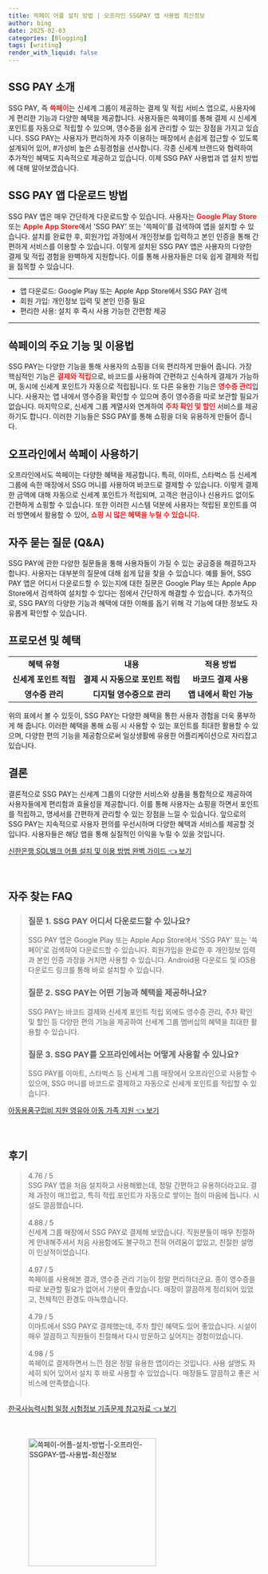 ```yaml
---
title: 쓱페이 어플 설치 방법 | 오프라인 SSGPAY 앱 사용법 최신정보
author: bing
date: 2025-02-03
categories: [Blogging]
tags: [writing]
render_with_liquid: false
---
```



<h2 id='SSG_PAY_소개'>SSG PAY 소개</h2>

<p>SSG PAY, 즉 <b><span style="color: #ee2323;">쓱페이</span></b>는 신세계 그룹이 제공하는 결제 및 적립 서비스 앱으로, 사용자에게 편리한 기능과 다양한 혜택을 제공합니다. 사용자들은 쓱페이를 통해 결제 시 신세계 포인트를 자동으로 적립할 수 있으며, 영수증을 쉽게 관리할 수 있는 장점을 가지고 있습니다. SSG PAY는 사용자가 편리하게 자주 이용하는 매장에서 손쉽게 접근할 수 있도록 설계되어 있어, #가성비 높은 쇼핑경험을 선사합니다. 각종 신세계 브랜드와 협력하여 추가적인 혜택도 지속적으로 제공하고 있습니다. 이제 SSG PAY 사용법과 앱 설치 방법에 대해 알아보겠습니다.</p>

<h2 id='앱_다운로드_방법'>SSG PAY 앱 다운로드 방법</h2>

<p>SSG PAY 앱은 매우 간단하게 다운로드할 수 있습니다. 사용자는 <b><span style="color: #ee2323;">Google Play Store</span></b> 또는 <b><span style="color: #ee2323;">Apple App Store</span></b>에서 'SSG PAY' 또는 '쓱페이'를 검색하여 앱을 설치할 수 있습니다. 설치를 완료한 후, 회원가입 과정에서 개인정보를 입력하고 본인 인증을 통해 간편하게 서비스를 이용할 수 있습니다. 이렇게 설치된 SSG PAY 앱은 사용자의 다양한 결제 및 적립 경험을 완벽하게 지원합니다. 이를 통해 사용자들은 더욱 쉽게 결제와 적립을 접목할 수 있습니다.</p>

<hr />

<ul>
    <li>앱 다운로드: Google Play 또는 Apple App Store에서 SSG PAY 검색</li>
    <li>회원 가입: 개인정보 입력 및 본인 인증 필요</li>
    <li>편리한 사용: 설치 후 즉시 사용 가능한 간편함 제공</li>
</ul>

<hr />

<h2 id='주요_기능_및_혜택'>쓱페이의 주요 기능 및 이용법</h2>

<p>SSG PAY는 다양한 기능을 통해 사용자의 쇼핑을 더욱 편리하게 만들어 줍니다. 가장 핵심적인 기능은 <b><span style="color: #ee2323;">결제와 적립</span></b>으로, 바코드를 사용하여 간편하고 신속하게 결제가 가능하며, 동시에 신세계 포인트가 자동으로 적립됩니다. 또 다른 유용한 기능은 <b><span style="color: #ee2323;">영수증 관리</span></b>입니다. 사용자는 앱 내에서 영수증을 확인할 수 있으며 종이 영수증을 따로 보관할 필요가 없습니다. 마지막으로, 신세계 그룹 계열사와 연계하여 <b><span style="color: #ee2323;">주차 확인 및 할인</span></b> 서비스를 제공하기도 합니다. 이러한 기능들은 SSG PAY를 통해 쇼핑을 더욱 유용하게 만들어 줍니다.</p>

<h2 id='오프라인_사용_방법'>오프라인에서 쓱페이 사용하기</h2>

<p>오프라인에서도 쓱페이는 다양한 혜택을 제공합니다. 특히, 이마트, 스타벅스 등 신세계 그룹에 속한 매장에서 SSG 머니를 사용하여 바코드로 결제할 수 있습니다. 이렇게 결제한 금액에 대해 자동으로 신세계 포인트가 적립되며, 고객은 현금이나 신용카드 없이도 간편하게 쇼핑할 수 있습니다. 또한 이러한 시스템 덕분에 사용자는 적립된 포인트를 여러 방면에서 활용할 수 있어, <b><span style="color: #ee2323;">쇼핑 시 많은 혜택을 누릴 수 있습니다.</span></b></p>

<h2 id='자주_묻는_질문'>자주 묻는 질문 (Q&A)</h2>

<p>SSG PAY에 관한 다양한 질문들을 통해 사용자들이 가질 수 있는 궁금증을 해결하고자 합니다. 사용자는 대부분의 질문에 대해 쉽게 답을 찾을 수 있습니다. 예를 들어, SSG PAY 앱은 어디서 다운로드할 수 있는지에 대한 질문은 Google Play 또는 Apple App Store에서 검색하여 설치할 수 있다는 점에서 간단하게 해결할 수 있습니다. 추가적으로, SSG PAY의 다양한 기능과 혜택에 대한 이해를 돕기 위해 각 기능에 대한 정보도 자유롭게 확인할 수 있습니다.</p>

<h2 id='프로모션_및_혜택'>프로모션 및 혜택</h2>

<table>
    <tr>
        <td style="text-align: center; height: 17px;"><b>혜택 유형</b></td>
        <td style="text-align: center; height: 17px;"><b>내용</b></td>
        <td style="text-align: center; height: 17px;"><b>적용 방법</b></td>
    </tr>
    <tr>
        <td style="text-align: center; height: 17px;"><b>신세계 포인트 적립</b></td>
        <td style="text-align: center; height: 17px;"><b>결제 시 자동으로 포인트 적립</b></td>
        <td style="text-align: center; height: 17px;"><b>바코드 결제 사용</b></td>
    </tr>
    <tr>
        <td style="text-align: center; height: 17px;"><b>영수증 관리</b></td>
        <td style="text-align: center; height: 17px;"><b>디지털 영수증으로 관리</b></td>
        <td style="text-align: center; height: 17px;"><b>앱 내에서 확인 가능</b></td>
    </tr>
</table>

<p>위의 표에서 볼 수 있듯이, SSG PAY는 다양한 혜택을 통한 사용자 경험을 더욱 풍부하게 해 줍니다. 이러한 혜택을 통해 쇼핑 시 사용할 수 있는 포인트를 최대한 활용할 수 있으며, 다양한 편의 기능을 제공함으로써 일상생활에 유용한 어플리케이션으로 자리잡고 있습니다.</p>

<h2 id='결론'>결론</h2>

<p>결론적으로 SSG PAY는 신세계 그룹의 다양한 서비스와 상품을 통합적으로 제공하여 사용자들에게 편리함과 효율성을 제공합니다. 이를 통해 사용자는 쇼핑을 하면서 포인트를 적립하고, 명세서를 간편하게 관리할 수 있는 장점을 느낄 수 있습니다. 앞으로의 SSG PAY는 지속적으로 사용자 편의를 우선시하며 다양한 혜택과 서비스를 제공할 것입니다. 사용자들은 해당 앱을 통해 실질적인 이익을 누릴 수 있을 것입니다.</p>


<p><a class="click-button" title="신한은행 SOL뱅크 어플 설치 및 이용 방법 완벽 가이드" href="https://24nara.github.io/posts/%EC%8B%A0%ED%95%9C%EC%9D%80%ED%96%89-SOL%EB%B1%85%ED%81%AC-%EC%96%B4%ED%94%8C-%EC%84%A4%EC%B9%98-%EB%B0%8F-%EC%9D%B4%EC%9A%A9-%EB%B0%A9%EB%B2%95-%EC%99%84%EB%B2%BD-%EA%B0%80%EC%9D%B4%EB%93%9C/" rel="dofollow">신한은행 SOL뱅크 어플 설치 및 이용 방법 완벽 가이드 👈 보기</a></p><br>
<h2 id='자주_찾는_FAQ'>자주 찾는 FAQ</h2>
<div itemscope="" itemtype="https://schema.org/FAQPage"> 
<blockquote> 
<div itemscope="" itemprop="mainEntity" itemtype="https://schema.org/Question"> 
<h3 itemprop="name">질문 1. SSG PAY 어디서 다운로드할 수 있나요?</h3> 
<div itemscope="" itemprop="acceptedAnswer" itemtype="https://schema.org/Answer"> 
<span itemprop="text"> 
<p>SSG PAY 앱은 Google Play 또는 Apple App Store에서 'SSG PAY' 또는 '쓱페이'로 검색하여 다운로드할 수 있습니다. 회원가입을 완료한 후 개인정보 입력과 본인 인증 과정을 거치면 사용할 수 있습니다. Android용 다운로드 및 iOS용 다운로드 링크를 통해 바로 설치할 수 있습니다.</p> 
</span> </div> </div> 

<div itemscope="" itemprop="mainEntity" itemtype="https://schema.org/Question"> 
<h3 itemprop="name">질문 2. SSG PAY는 어떤 기능과 혜택을 제공하나요?</h3> 
<div itemscope="" itemprop="acceptedAnswer" itemtype="https://schema.org/Answer"> 
<span itemprop="text"> 
<p>SSG PAY는 바코드 결제와 신세계 포인트 적립 외에도 영수증 관리, 주차 확인 및 할인 등 다양한 편의 기능을 제공하여 신세계 그룹 멤버십의 혜택을 최대한 활용할 수 있습니다.</p> 
</span> 
</div> 

<p></div> </p>

<div itemscope="" itemprop="mainEntity" itemtype="https://schema.org/Question"> 
<h3 itemprop="name">질문 3. SSG PAY를 오프라인에서는 어떻게 사용할 수 있나요?</h3> 
<div itemscope="" itemprop="acceptedAnswer" itemtype="https://schema.org/Answer"> 
<span itemprop="text"> 
<p>SSG PAY를 이마트, 스타벅스 등 신세계 그룹 매장에서 오프라인으로 사용할 수 있으며, SSG 머니를 바코드로 결제하고 자동으로 신세계 포인트를 적립할 수 있습니다.</p> 
</span> 
</div> 

<p></div> 
</blockquote> 
</div></p>
<p><a class="click-button" title="아동용품구입비 지원 영유아 아동 가족 지원" href="https://24nara.github.io/posts/%EC%95%84%EB%8F%99%EC%9A%A9%ED%92%88%EA%B5%AC%EC%9E%85%EB%B9%84-%EC%A7%80%EC%9B%90-%EC%98%81%EC%9C%A0%EC%95%84-%EC%95%84%EB%8F%99-%EA%B0%80%EC%A1%B1-%EC%A7%80%EC%9B%90/" rel="dofollow">아동용품구입비 지원 영유아 아동 가족 지원 👈 보기</a></p><br>
<h2 id='후기'>후기</h2>
<div itemscope itemtype="https://schema.org/Product">
  <blockquote>
  <div itemprop="review" itemscope itemtype="https://schema.org/Review">
      <div itemprop="reviewRating" itemscope itemtype="https://schema.org/Rating"> <span itemprop="ratingValue">4.76</span> / <span itemprop="bestRating">5</span> </div>
      <span itemprop="reviewBody">SSG PAY 앱을 처음 설치하고 사용해봤는데, 정말 간편하고 유용하더라고요. 결제 과정이 매끄럽고, 특히 적립 포인트가 자동으로 쌓이는 점이 마음에 듭니다. 시설도 깔끔했습니다.</span>
  </div>
  <br>
  <div itemprop="review" itemscope itemtype="https://schema.org/Review">
      <div itemprop="reviewRating" itemscope itemtype="https://schema.org/Rating"> <span itemprop="ratingValue">4.88</span> / <span itemprop="bestRating">5</span> </div>
      <span itemprop="reviewBody">신세계 그룹 매장에서 SSG PAY로 결제해 보았습니다. 직원분들이 매우 친절하게 안내해주셔서 처음 사용함에도 불구하고 전혀 어려움이 없었고, 친절한 설명이 인상적이었습니다.</span>
  </div>
  <br>
  <div itemprop="review" itemscope itemtype="https://schema.org/Review">
      <div itemprop="reviewRating" itemscope itemtype="https://schema.org/Rating"> <span itemprop="ratingValue">4.97</span> / <span itemprop="bestRating">5</span> </div>
      <span itemprop="reviewBody">쓱페이를 사용해본 결과, 영수증 관리 기능이 정말 편리하더군요. 종이 영수증을 따로 보관할 필요가 없어서 기분이 좋았습니다. 매장이 깔끔하게 정리되어 있었고, 전체적인 환경도 아늑했습니다.</span>
  </div>
  <br>
  <div itemprop="review" itemscope itemtype="https://schema.org/Review">
      <div itemprop="reviewRating" itemscope itemtype="https://schema.org/Rating"> <span itemprop="ratingValue">4.79</span> / <span itemprop="bestRating">5</span> </div>
      <span itemprop="reviewBody">이마트에서 SSG PAY로 결제했는데, 주차 할인 혜택도 있어 좋았습니다. 시설이 매우 깔끔하고 직원들이 친절해서 다시 방문하고 싶어지는 경험이었습니다.</span>
  </div>
  <br>
  <div itemprop="review" itemscope itemtype="https://schema.org/Review">
      <div itemprop="reviewRating" itemscope itemtype="https://schema.org/Rating"> <span itemprop="ratingValue">4.98</span> / <span itemprop="bestRating">5</span> </div>
      <span itemprop="reviewBody">쓱페이로 결제하면서 느낀 점은 정말 유용한 앱이라는 것입니다. 사용 설명도 자세히 되어 있어서 설치 후 바로 사용할 수 있었습니다. 매장들도 깔끔하고 좋은 서비스에 만족했습니다.</span>
  </div>
  <br>
  </blockquote>
</div>
<p><a class="click-button" title="한국사능력시험 일정 시험정보 기출문제 참고자료" href="https://24nara.github.io/posts/%ED%95%9C%EA%B5%AD%EC%82%AC%EB%8A%A5%EB%A0%A5%EC%8B%9C%ED%97%98-%EC%9D%BC%EC%A0%95-%EC%8B%9C%ED%97%98%EC%A0%95%EB%B3%B4-%EA%B8%B0%EC%B6%9C%EB%AC%B8%EC%A0%9C-%EC%B0%B8%EA%B3%A0%EC%9E%90%EB%A3%8C/" rel="dofollow">한국사능력시험 일정 시험정보 기출문제 참고자료 👈 보기</a></p><br>
<figure class="image"><img src="https://24nara.github.io/assets/img/thumbnail/쓱페이-어플-설치-방법-|-오프라인-SSGPAY-앱-사용법-최신정보.webp" alt="쓱페이-어플-설치-방법-|-오프라인-SSGPAY-앱-사용법-최신정보" width="256" height="256"></figure>